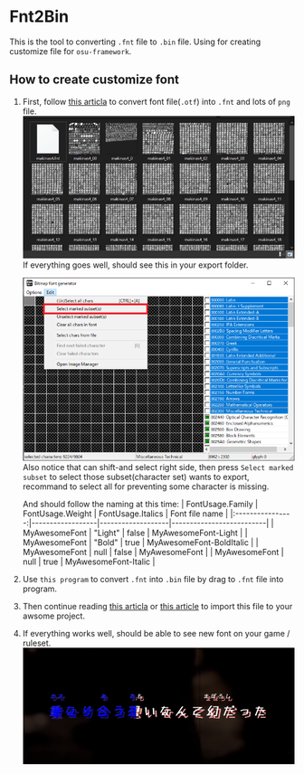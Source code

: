 # Fnt2Bin

This is the tool to converting `.fnt` file to `.bin` file.
Using for creating customize file for `osu-framework`.

## How to create customize font

1. First, follow [this articla](https://github.com/ppy/osu-framework/wiki/Setting-Up-Fonts#converting-to-binary-font-and-texture-files) to convert font file(`.otf`) into `.fnt` and lots of `png` file.
    ![](Assets/fnt-and-lots-of-file.png)    
    If everything goes well, should see this in your export folder.

    ![](Assets/select-all-subset.png)    
    Also notice that can shift-and select right side, then press `Select marked subset` to select those subset(character set) wants to export, recommand to select all for preventing some character is missing.
    
    And should follow the naming at this time: 
    | FontUsage.Family | FontUsage.Weight | FontUsage.Italics | Font file name           |
    |:----------------:|------------------|-------------------|--------------------------|
    | MyAwesomeFont    | "Light"          | false             | MyAwesomeFont-Light      |
    | MyAwesomeFont    | "Bold"           | true              | MyAwesomeFont-BoldItalic |
    | MyAwesomeFont    | null             | false             | MyAwesomeFont            |
    | MyAwesomeFont    | null             | true              | MyAwesomeFont-Italic     |
    
2. Use `this program` to convert `.fnt` into `.bin` file by drag to `.fnt` file into program.
3. Then continue reading [this articla](https://github.com/ppy/osu-framework/wiki/Setting-Up-Fonts#adding-the-custom-font-to-the-font-store) or [this article](https://github.com/ppy/osu-templates/issues/26#issuecomment-604788278) to import this file to your awsome project.
4. If everything works well, should be able to see new font on your game / ruleset.
![](/Assets/import-success.png)
